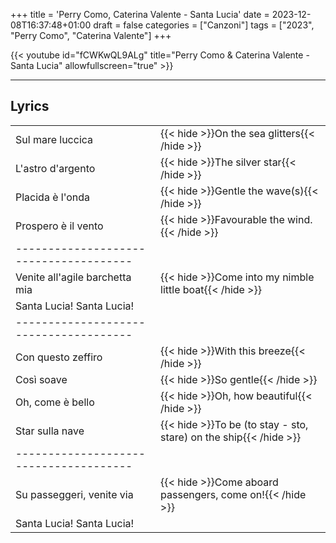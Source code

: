 +++
title = 'Perry Como, Caterina Valente - Santa Lucia'
date = 2023-12-08T16:37:48+01:00
draft = false
categories = ["Canzoni"]
tags = ["2023", "Perry Como", "Caterina Valente"]
+++

{{< youtube id="fCWKwQL9ALg" title="Perry Como & Caterina Valente - Santa Lucia" allowfullscreen="true" >}}

***

## Lyrics

| | |
|------------|-----------|
| Sul mare luccica | {{< hide >}}On the sea glitters{{< /hide >}} |
| L'astro d'argento | {{< hide >}}The silver star{{< /hide >}} |
| Placida è l'onda | {{< hide >}}Gentle the wave(s){{< /hide >}} |
| Prospero è il vento | {{< hide >}}Favourable the wind.{{< /hide >}} |
| -------------------------------------- |
| Venite all'agile barchetta mia | {{< hide >}}Come into my nimble little boat{{< /hide >}} |
| Santa Lucia! Santa Lucia! | |
| -------------------------------------- |
| Con questo zeffiro | {{< hide >}}With this breeze{{< /hide >}} |
| Così soave | {{< hide >}}So gentle{{< /hide >}} |
| Oh, come è bello | {{< hide >}}Oh, how beautiful{{< /hide >}} |
| Star sulla nave | {{< hide >}}To be (to stay - sto, stare) on the ship{{< /hide >}} |
| -------------------------------------- |
| Su passeggeri, venite via | {{< hide >}}Come aboard passengers, come on!{{< /hide >}} |
| Santa Lucia! Santa Lucia! | |
